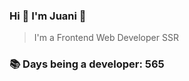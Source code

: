 ### Hi 👋 I&#39;m Juani 🦁

> I&#39;m a Frontend Web Developer SSR

### 📚 Days being a developer: 565
